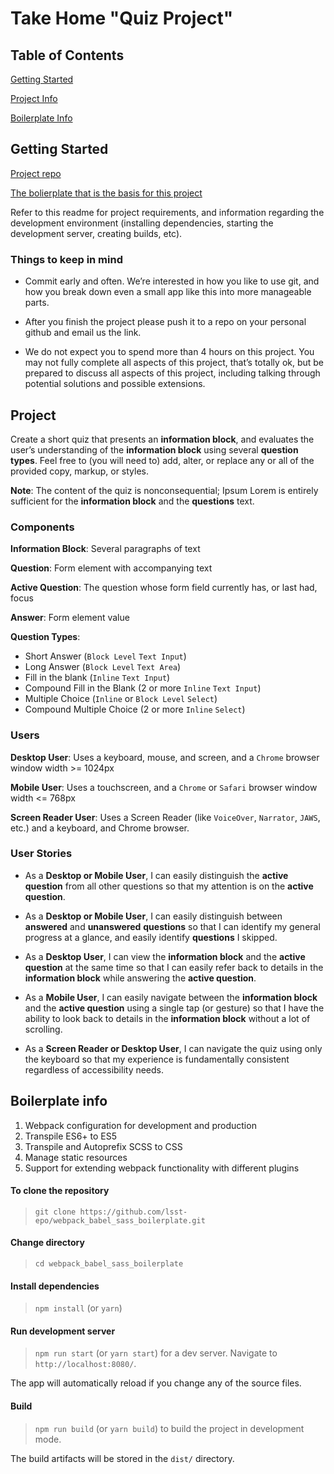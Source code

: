 # Take Home "Quiz Project"

## Table of Contents

[Getting Started](#getting-started)

[Project Info](#project)

[Boilerplate Info](#boilerplate-info)


## Getting Started

[Project repo](https://github.com/lsst-epo/quiz_project)

[The bolierplate that is the basis for this project](https://github.com/lsst-epo/webpack_babel_sass_boilerplate)

Refer to this readme for project requirements, and information regarding the development environment (installing dependencies, starting the development server, creating builds, etc).

### Things to keep in mind

* Commit early and often.  We’re interested in how you like to use git, and how you break down even a small app like this into more manageable parts.  

* After you finish the project please push it to a repo on your personal github and email us the link.

* We do not expect you to spend more than 4 hours on this project.  You may not fully complete all aspects of this project, that’s totally ok, but be prepared to discuss all aspects of this project, including talking through potential solutions and possible extensions.


## Project

Create a short quiz that presents an **information block**, and evaluates the user’s understanding of the **information block** using several **question types**.  Feel free to  (you will need to) add, alter, or replace any or all of the provided copy, markup, or styles.

**Note**: The content of the quiz is nonconsequential; Ipsum Lorem is entirely sufficient for the **information block** and the **questions** text.

### Components

**Information Block**: Several paragraphs of text

**Question**: Form element with accompanying text

**Active Question**: The question whose form field currently has, or last had, focus

**Answer**: Form element value

**Question Types**:
* Short Answer (`Block Level` `Text Input`)
* Long Answer (`Block Level` `Text Area`)
* Fill in the blank (`Inline` `Text Input`)
* Compound Fill in the Blank (2 or more `Inline` `Text Input`)
* Multiple Choice (`Inline` or `Block Level` `Select`)
* Compound Multiple Choice (2 or more `Inline` `Select`)

### Users

**Desktop User**: Uses a keyboard, mouse, and screen, and a `Chrome` browser window width >= 1024px

**Mobile User**: Uses a touchscreen, and a `Chrome` or `Safari` browser window width <= 768px

**Screen Reader User**: Uses a Screen Reader (like `VoiceOver`, `Narrator`, `JAWS`, etc.) and a keyboard, and Chrome browser.

### User Stories

* As a **Desktop or Mobile User**, I can easily distinguish the **active question** from all other questions so that my attention is on the **active question**.

* As a **Desktop or Mobile User**, I can easily distinguish between **answered** and **unanswered** **questions** so that I can identify my general progress at a glance, and easily identify **questions** I skipped.

* As a **Desktop User**, I can view the **information block** and the **active question** at the same time so that I can easily refer back to details in the **information block** while answering the **active question**.

* As a **Mobile User**, I can easily navigate between the **information block** and the **active question** using a single tap (or gesture) so that I have the ability to look back to details in the **information block** without a lot of scrolling.

* As a **Screen Reader or Desktop User**, I can navigate the quiz using only the keyboard so that my experience is fundamentally consistent regardless of accessibility needs.


## Boilerplate info

 1. Webpack configuration for development and production
 2. Transpile ES6+ to ES5
 3. Transpile and Autoprefix SCSS to CSS
 4. Manage static resources
 5. Support for extending webpack functionality with different plugins

#### To clone the repository

> `git clone https://github.com/lsst-epo/webpack_babel_sass_boilerplate.git`

#### Change directory

> `cd webpack_babel_sass_boilerplate`

#### Install dependencies

> `npm install` (or `yarn`)

#### Run development server

> `npm run start` (or `yarn start`) for a dev server. Navigate to `http://localhost:8080/`. 

The app will automatically reload if you change any of the source files.

#### Build

> `npm run build` (or `yarn build`) to build the project in development mode. 

The build artifacts will be stored in the `dist/` directory.
